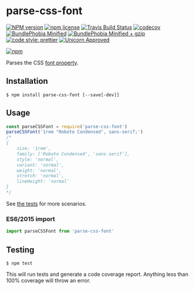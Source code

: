 # parse-css-font

[![NPM version](http://img.shields.io/npm/v/parse-css-font.svg?style=flat)](https://www.npmjs.org/package/parse-css-font)
[![npm license](http://img.shields.io/npm/l/parse-css-font.svg?style=flat-square)](https://www.npmjs.org/package/parse-css-font)
[![Travis Build Status](https://img.shields.io/travis/jedmao/parse-css-font.svg)](https://travis-ci.org/jedmao/parse-css-font)
[![codecov](https://codecov.io/gh/jedmao/parse-css-font/branch/master/graph/badge.svg)](https://codecov.io/gh/jedmao/parse-css-font)
[![BundlePhobia Minified](https://badgen.net/bundlephobia/min/parse-css-font?label=min)](https://bundlephobia.com/result?p=parse-css-font)
[![BundlePhobia Minified + gzip](https://badgen.net/bundlephobia/minzip/parse-css-font?label=min%2Bgzip)](https://bundlephobia.com/result?p=parse-css-font)
[![code style: prettier](https://img.shields.io/badge/code_style-prettier-ff69b4.svg)](https://github.com/prettier/prettier)
[![Unicorn Approved](https://img.shields.io/badge/unicorn-approved-ff69b4.svg)](https://twitter.com/sindresorhus/status/457989012528316416?ref_src=twsrc%5Etfw&ref_url=https%3A%2F%2Fwww.quora.com%2FWhat-does-the-unicorn-approved-shield-mean-in-GitHub)

[![npm](https://nodei.co/npm/parse-css-font.svg?downloads=true)](https://nodei.co/npm/parse-css-font/)

Parses the CSS [font property](https://developer.mozilla.org/en-US/docs/Web/CSS/font#font-variant-css21).

## Installation

```
$ npm install parse-css-font [--save[-dev]]
```

## Usage

```js
const parseCSSFont = require('parse-css-font')
parseCSSFont('1rem "Roboto Condensed", sans-serif;')
/*
{
	size: '1rem',
	family: ['Roboto Condensed', 'sans-serif'],
	style: 'normal',
	variant: 'normal',
	weight: 'normal',
	stretch: 'normal',
	lineHeight: 'normal'
}
*/
```

See [the tests](https://github.com/jedmao/parse-css-font/blob/master/src/index.test.ts) for more scenarios.

### ES6/2015 import

```ts
import parseCSSFont from 'parse-css-font'
```

## Testing

```
$ npm test
```

This will run tests and generate a code coverage report. Anything less than 100% coverage will throw an error.
